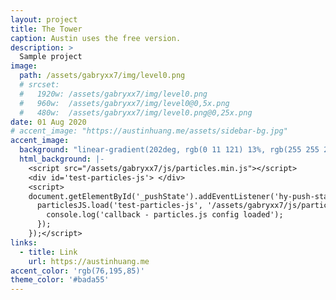 ```yaml
---
layout: project
title: The Tower
caption: Austin uses the free version.
description: >
  Sample project
image: 
  path: /assets/gabryxx7/img/level0.png
  # srcset:
  #   1920w: /assets/gabryxx7/img/level0.png
  #   960w:  /assets/gabryxx7/img/level0@0,5x.png
  #   480w:  /assets/gabryxx7/img/level0.png@0,25x.png
date: 01 Aug 2020
# accent_image: "https://austinhuang.me/assets/sidebar-bg.jpg"
accent_image: 
  background: "linear-gradient(202deg, rgb(0 11 121) 13%, rgb(255 255 255) 87%)"
  html_background: |-
    <script src="/assets/gabryxx7/js/particles.min.js"></script> 
    <div id='test-particles-js'> </div>
    <script>
    document.getElementById('_pushState').addEventListener('hy-push-state-load', function() {
      particlesJS.load('test-particles-js', '/assets/gabryxx7/js/particles.json', function() {
        console.log('callback - particles.js config loaded');
      });
    });</script>
links:
  - title: Link
    url: https://austinhuang.me
accent_color: 'rgb(76,195,85)'
theme_color: '#bada55'
---
```

